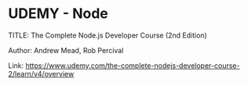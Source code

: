 # UDEMY - Node

TITLE: The Complete Node.js Developer Course (2nd Edition)

Author: Andrew Mead, Rob Percival

Link: https://www.udemy.com/the-complete-nodejs-developer-course-2/learn/v4/overview
